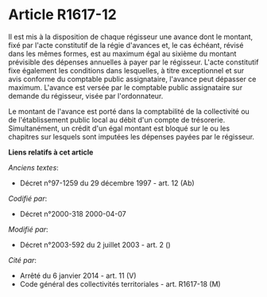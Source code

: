 # Article R1617-12

Il est mis à la disposition de chaque régisseur une avance dont le montant, fixé par l'acte constitutif de la régie d'avances
et, le cas échéant, révisé dans les mêmes formes, est au maximum égal au sixième du montant prévisible des dépenses annuelles
à payer par le régisseur. L'acte constitutif fixe également les conditions dans lesquelles, à titre exceptionnel et sur avis
conforme du comptable public assignataire, l'avance peut dépasser ce maximum. L'avance est versée par le comptable public
assignataire sur demande du régisseur, visée par l'ordonnateur.

Le montant de l'avance est porté dans la comptabilité de la collectivité ou de l'établissement public local au débit d'un
compte de trésorerie. Simultanément, un crédit d'un égal montant est bloqué sur le ou les chapitres sur lesquels sont
imputées les dépenses payées par le régisseur.

**Liens relatifs à cet article**

_Anciens textes_:

  - Décret n°97-1259 du 29 décembre 1997 - art. 12 (Ab)

_Codifié par_:

  - Décret n°2000-318 2000-04-07

_Modifié par_:

  - Décret n°2003-592 du 2 juillet 2003 - art. 2 ()

_Cité par_:

  - Arrêté du 6 janvier 2014 - art. 11 (V)
  - Code général des collectivités territoriales - art. R1617-18 (M)
